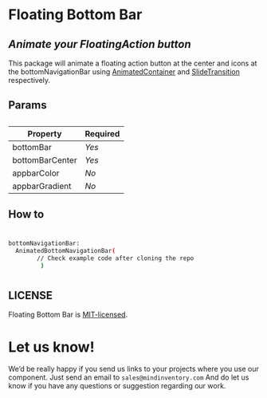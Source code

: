 # Floating Bottom Bar
## _Animate your FloatingAction button_


This package will animate a floating action button at the center and icons at the bottomNavigationBar using [AnimatedContainer](https://api.flutter.dev/flutter/widgets/AnimatedContainer-class.html) and [SlideTransition](https://api.flutter.dev/flutter/widgets/SlideTransition-class.html) respectively.



## Params

##
##
| Property | Required |
| ------ | ------ |
| bottomBar | *Yes* |
| bottomBarCenter | *Yes* |
| appbarColor | *No* |
| appbarGradient |*No* |



## How to
#
```sh
bottomNavigationBar:
  AnimatedBottomNavigationBar(
        // Check example code after cloning the repo
         )

```
#
## LICENSE

Floating Bottom Bar is [MIT-licensed](https://github.com/Mindinventory/animated_segment/blob/master/LICENSE "MIT-licensed").

# Let us know!
We’d be really happy if you send us links to your projects where you use our component. Just send an email to `sales@mindinventory.com` And do let us know if you have any questions or suggestion regarding our work.

